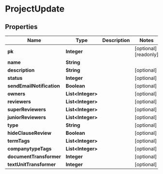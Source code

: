 

# ProjectUpdate


## Properties

| Name | Type | Description | Notes |
|------------ | ------------- | ------------- | -------------|
|**pk** | **Integer** |  |  [optional] [readonly] |
|**name** | **String** |  |  |
|**description** | **String** |  |  [optional] |
|**status** | **Integer** |  |  [optional] |
|**sendEmailNotification** | **Boolean** |  |  [optional] |
|**owners** | **List&lt;Integer&gt;** |  |  [optional] |
|**reviewers** | **List&lt;Integer&gt;** |  |  [optional] |
|**superReviewers** | **List&lt;Integer&gt;** |  |  [optional] |
|**juniorReviewers** | **List&lt;Integer&gt;** |  |  [optional] |
|**type** | **String** |  |  [optional] |
|**hideClauseReview** | **Boolean** |  |  [optional] |
|**termTags** | **List&lt;Integer&gt;** |  |  [optional] |
|**companytypeTags** | **List&lt;Integer&gt;** |  |  [optional] |
|**documentTransformer** | **Integer** |  |  [optional] |
|**textUnitTransformer** | **Integer** |  |  [optional] |



